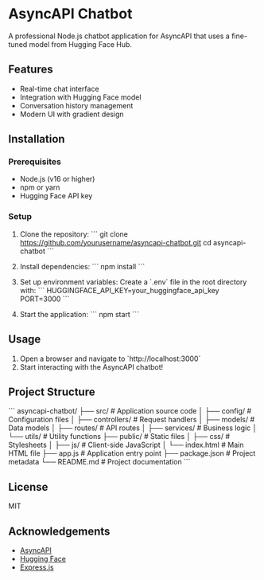 # AsyncAPI Chatbot

A professional Node.js chatbot application for AsyncAPI that uses a fine-tuned model from Hugging Face Hub.

## Features

- Real-time chat interface
- Integration with Hugging Face model
- Conversation history management
- Modern UI with gradient design

## Installation

### Prerequisites

- Node.js (v16 or higher)
- npm or yarn
- Hugging Face API key

### Setup

1. Clone the repository:
   \`\`\`
   git clone https://github.com/yourusername/asyncapi-chatbot.git
   cd asyncapi-chatbot
   \`\`\`

2. Install dependencies:
   \`\`\`
   npm install
   \`\`\`

3. Set up environment variables:
   Create a \`.env\` file in the root directory with:
   \`\`\`
   HUGGINGFACE_API_KEY=your_huggingface_api_key
   PORT=3000
   \`\`\`

4. Start the application:
   \`\`\`
   npm start
   \`\`\`

## Usage

1. Open a browser and navigate to \`http://localhost:3000\`
2. Start interacting with the AsyncAPI chatbot!

## Project Structure

\`\`\`
asyncapi-chatbot/
├── src/                 # Application source code
│   ├── config/          # Configuration files
│   ├── controllers/     # Request handlers
│   ├── models/          # Data models
│   ├── routes/          # API routes
│   ├── services/        # Business logic
│   └── utils/           # Utility functions
├── public/              # Static files
│   ├── css/             # Stylesheets
│   ├── js/              # Client-side JavaScript
│   └── index.html       # Main HTML file
├── app.js               # Application entry point
├── package.json         # Project metadata
└── README.md            # Project documentation
\`\`\`

## License

MIT

## Acknowledgements

- [AsyncAPI](https://www.asyncapi.com/)
- [Hugging Face](https://huggingface.co/)
- [Express.js](https://expressjs.com/)